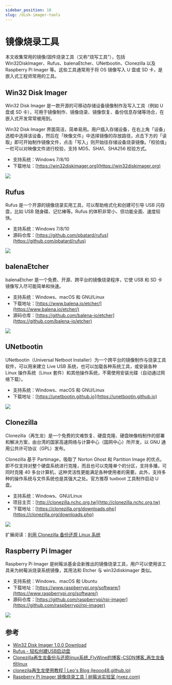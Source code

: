 ```yaml
---
sidebar_position: 18
slug: /disk-imager-tools
---
```


# 镜像烧录工具



本文收集常用的镜像/固件烧录工具（又称“烧写工具”），包括 Win32DiskImager、Rufus、balenaEtcher、UNetbootin、Clonezilla 以及 Raspberry Pi Imager 等。这些工具通常用于将 OS 镜像写入 U 盘或 SD 卡，是嵌入式工程师常用的工具。



## Win32 Disk Imager

Win32 Disk Imager 是一款开源的可移动存储设备镜像制作及写入工具（例如 U 盘或 SD 卡），可用于镜像制作、镜像烧录、镜像恢复、备份信息存储等场合，在嵌入式开发常常被用到。

Win32 Disk Imager 界面简洁，简单易用。用户插入存储设备，在右上角「设备」选框中选择该设备，然后在「映像文件」中选择镜像的存放路径，点击下方的「读取」即可开始制作镜像文件，点击「写入」则开始往存储设备烧录镜像。「校验值」一栏可以对映像文件进行校验，支持 MD5、SHA1、SHA256 校验方式。

- 支持系统：Windows 7/8/10
- 下载地址：[https://win32diskimager.org](https://win32diskimager.org)

![](https://static.getiot.tech/Win32DiskImager.png#center)



## Rufus

Rufus 是一个开源的镜像烧录实用工具，可以帮助格式化和创建可引导 USB 闪存盘，比如 USB 随身碟、记忆棒等。Rufus 的体积非常小、但功能全面、速度较快。

- 支持系统：Windows 7/8/10
- 源码仓库：[https://github.com/pbatard/rufus](https://github.com/pbatard/rufus)

![](https://static.getiot.tech/rufus-icon.png#center)



## balenaEtcher

balenaEtcher 是一个免费、开源、跨平台的镜像烧录程序，它使 USB 和 SD 卡镜像写入尽可能简单和快速。 

- 支持系统：Windows、macOS 和 GNU/Linux
- 下载地址：[https://www.balena.io/etcher/](https://www.balena.io/etcher/)
- 源码仓库：[https://github.com/balena-io/etcher](https://github.com/balena-io/etcher)

![](https://static.getiot.tech/etcher-icon.png#center)



## UNetbootin

UNetbootin（Universal Netboot Installer）为一个跨平台的镜像制作与烧录工具软件，可以用来建立 Live USB 系统，也可以加载各种系统工具，或安装各种 Linux 操作系统（Linux 套件）和其他操作系统，不需使用安装光碟（自动通过网络下载）。

- 支持系统：Windows、macOS 和 GNU/Linux
- 下载地址：[https://unetbootin.github.io](https://unetbootin.github.io)

![](https://static.getiot.tech/unetbootin-icon.png#center)



## Clonezilla

Clonezilla（再生龙）是一个免费的灾难恢复、硬盘克隆、硬盘映像档制作的部署和解决方案，由台湾的国家高速网络与计算中心（国网中心）所开发，以 GNU 通用公共许可协议（GPL）发布。

Clonezilla 基于 Partimage，吸取了 Norton Ghost 和 Partition Image 的优点。即不仅支持对整个硬盘系统进行克隆，而且也可以克隆单个的分区，支持多播，可同时克隆 40 多台计算机，这种灵活性更能满足各种使用者的需要。此外，支持多种的操作系统与文件系统也是其强大之处。官方推荐 tuxboot 工具制作启动 U 盘。

- 支持系统：Windows、GNU/Linux
- 项目主页：[http://clonezilla.nchc.org.tw](http://clonezilla.nchc.org.tw)
- 下载地址：[https://clonezilla.org/downloads.php](https://clonezilla.org/downloads.php)

![](https://static.getiot.tech/clonezilla-icon.png#center)

扩展阅读：[利用 Clonezilla 备份还原 Linux 系统](https://blog.csdn.net/lu_embedded/article/details/58703899)



## Raspberry Pi Imager

Raspberry Pi Imager 是树莓派基金会新推出的镜像烧录工具，用户可以使用该工具来为树莓派烧录系统镜像，其用法和 Etcher 与 win32diskimager 类似。

- 支持系统：Windows、macOS 和 Ubuntu
- 下载地址：[https://www.raspberrypi.org/software/](https://www.raspberrypi.org/software/)
- 源码仓库：[https://github.com/raspberrypi/rpi-imager](https://github.com/raspberrypi/rpi-imager)

![](https://static.getiot.tech/Raspberry-Pi-Imager.png#center)





## 参考

- [Win32 Disk Imager 1.0.0 Download](https://win32diskimager.org/)
- [Rufus - 轻松创建USB启动盘](https://rufus.ie/zh/)
- [Clonezilla再生龙备份与还原linux系统_FlyWine的博客-CSDN博客_再生龙备份linux](https://blog.csdn.net/wf19930209/article/details/100012611)
- [clonezila再生龙使用教程 | Leo's Blog (leooo48.github.io)](https://leooo48.github.io/2018/07/13/clonezila/)
- [Raspberry Pi Imager 镜像烧录工具 | 树莓派实验室 (nxez.com)](https://shumeipai.nxez.com/2020/03/07/raspberry-pi-imager-imaging-utility.html)

